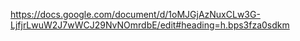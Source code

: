 https://docs.google.com/document/d/1oMJGjAzNuxCLw3G-LjfjrLwuW2J7wWCJ29NvNOmrdbE/edit#heading=h.bps3fza0sdkm